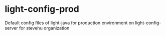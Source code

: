 # light-config-prod
Default config files of light-java for production environment on light-config-server for stevehu organization
